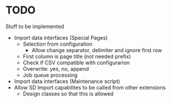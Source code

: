 # TODO

Stuff to be implemented

* Import data interfaces (Special Pages)
    * Selection from configuration
        * Allow change separator, delimiter and ignore first row
    * First column is page title (not needed prefix)
    * Check if CSV compatible with configurarion 
	* Overwrite: yes, no, append
    * Job queue processing
* Import data interfaces (Maintenance script)
* Allow SD Import capabilites to be called from other extensions
    * Design classes so that this is allowed
